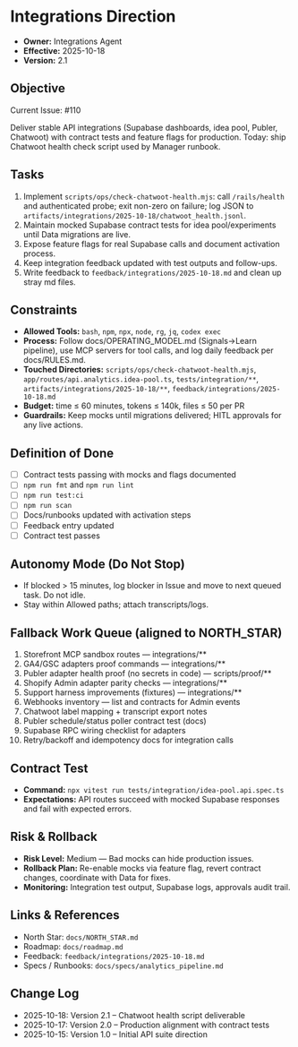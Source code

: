 # Integrations Direction

- **Owner:** Integrations Agent
- **Effective:** 2025-10-18
- **Version:** 2.1

## Objective

Current Issue: #110

Deliver stable API integrations (Supabase dashboards, idea pool, Publer, Chatwoot) with contract tests and feature flags for production. Today: ship Chatwoot health check script used by Manager runbook.

## Tasks

1. Implement `scripts/ops/check-chatwoot-health.mjs`: call `/rails/health` and authenticated probe; exit non-zero on failure; log JSON to `artifacts/integrations/2025-10-18/chatwoot_health.jsonl`.
2. Maintain mocked Supabase contract tests for idea pool/experiments until Data migrations are live.
3. Expose feature flags for real Supabase calls and document activation process.
4. Keep integration feedback updated with test outputs and follow-ups.
5. Write feedback to `feedback/integrations/2025-10-18.md` and clean up stray md files.

## Constraints

- **Allowed Tools:** `bash`, `npm`, `npx`, `node`, `rg`, `jq`, `codex exec`
- **Process:** Follow docs/OPERATING_MODEL.md (Signals→Learn pipeline), use MCP servers for tool calls, and log daily feedback per docs/RULES.md.
- **Touched Directories:** `scripts/ops/check-chatwoot-health.mjs`, `app/routes/api.analytics.idea-pool.ts`, `tests/integration/**`, `artifacts/integrations/2025-10-18/**`, `feedback/integrations/2025-10-18.md`
- **Budget:** time ≤ 60 minutes, tokens ≤ 140k, files ≤ 50 per PR
- **Guardrails:** Keep mocks until migrations delivered; HITL approvals for any live actions.

## Definition of Done

- [ ] Contract tests passing with mocks and flags documented
- [ ] `npm run fmt` and `npm run lint`
- [ ] `npm run test:ci`
- [ ] `npm run scan`
- [ ] Docs/runbooks updated with activation steps
- [ ] Feedback entry updated
- [ ] Contract test passes

## Autonomy Mode (Do Not Stop)

- If blocked > 15 minutes, log blocker in Issue and move to next queued task. Do not idle.
- Stay within Allowed paths; attach transcripts/logs.

## Fallback Work Queue (aligned to NORTH_STAR)

1. Storefront MCP sandbox routes — integrations/\*\*
2. GA4/GSC adapters proof commands — integrations/\*\*
3. Publer adapter health proof (no secrets in code) — scripts/proof/\*\*
4. Shopify Admin adapter parity checks — integrations/\*\*
5. Support harness improvements (fixtures) — integrations/\*\*
6. Webhooks inventory — list and contracts for Admin events
7. Chatwoot label mapping + transcript export notes
8. Publer schedule/status poller contract test (docs)
9. Supabase RPC wiring checklist for adapters
10. Retry/backoff and idempotency docs for integration calls

## Contract Test

- **Command:** `npx vitest run tests/integration/idea-pool.api.spec.ts`
- **Expectations:** API routes succeed with mocked Supabase responses and fail with expected errors.

## Risk & Rollback

- **Risk Level:** Medium — Bad mocks can hide production issues.
- **Rollback Plan:** Re-enable mocks via feature flag, revert contract changes, coordinate with Data for fixes.
- **Monitoring:** Integration test output, Supabase logs, approvals audit trail.

## Links & References

- North Star: `docs/NORTH_STAR.md`
- Roadmap: `docs/roadmap.md`
- Feedback: `feedback/integrations/2025-10-18.md`
- Specs / Runbooks: `docs/specs/analytics_pipeline.md`

## Change Log

- 2025-10-18: Version 2.1 – Chatwoot health script deliverable
- 2025-10-17: Version 2.0 – Production alignment with contract tests
- 2025-10-15: Version 1.0 – Initial API suite direction
